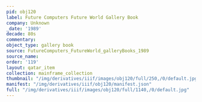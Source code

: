 ```yaml
---
pid: obj120
label: Future Computers Future World Gallery Book
company: Unknown
_date: '1989'
decade: 80s
commentary:
object_type: gallery book
source: FutureComputers_FutureWorld_galleryBooks_1989
source_name:
order: '119'
layout: qatar_item
collection: mainframe_collection
thumbnail: "/img/derivatives/iiif/images/obj120/full/250,/0/default.jpg"
manifest: "/img/derivatives/iiif/obj120/manifest.json"
full: "/img/derivatives/iiif/images/obj120/full/1140,/0/default.jpg"
---
```

